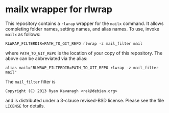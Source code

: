 mailx wrapper for rlwrap
========================

This repository contains a `rlwrap` wrapper for the `mailx` command. It allows
completing folder names, setting names, and alias names. To use, invoke `mailx`
as follows:

    RLWRAP_FILTERDIR=PATH_TO_GIT_REPO rlwrap -z mail_filter mail

where `PATH_TO_GIT_REPO` is the location of your copy of this repository. The
above can be abbreviated via the alias:

    alias mail="RLWRAP_FILTERDIR=PATH_TO_GIT_REPO rlwrap -z mail_filter mail"

The `mail_filter` filter is

    Copyright (C) 2013 Ryan Kavanagh <rak@debian.org>

and is distributed under a 3-clause revised-BSD license. Please see the file
`LICENSE` for details.
